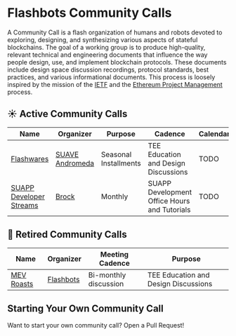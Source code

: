 # Flashbots Community Calls

A Community Call is a flash organization of humans and robots devoted to exploring, designing, and synthesizing various aspects of stateful blockchains. The goal of a working group is to produce high-quality, relevant technical and engineering documents that influence the way people design, use, and implement blockchain protocols. These documents include design space discussion recordings, protocol standards, best practices, and various informational documents. This process is loosely inspired by the mission of the [IETF](https://www.ietf.org/about/introduction/#mission) and the [Ethereum Project Management](https://github.com/ethereum/pm) process.

## ☀️ Active Community Calls

| Name | Organizer       | Purpose   |  Cadence |  Calendar |
|--------------------|-----------------|--------------------|------------------|-------------------|
| [Flashwares](./flashwares/README.md)         | [SUAVE Andromeda]()     | Seasonal Installments   | TEE Education and Design Discussions   | TODO |
| [SUAPP Developer Streams](./suapp-developer-streams/README.md)         | [Brock](https://x.com/zeroXbrock/)     | Monthly    | SUAPP Development Office Hours and Tutorials   | TODO |

## 🧊 Retired Community Calls

| Name | Organizer       | Meeting Cadence    | Purpose                     |
|--------------------|-----------------|--------------------|--------------------------------|
| [MEV Roasts](./mev-roasts/README.md)         | [Flashbots](https://writings.flashbots.net/)     | Bi-monthly discussion   | TEE Education and Design Discussions   |


## Starting Your Own Community Call
Want to start your own community call? Open a Pull Request!